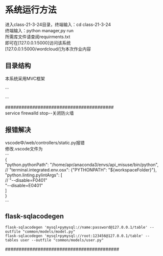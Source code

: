 # 系统运行方法  

进入class-21-3-24目录，终端输入：cd class-21-3-24  
终端输入：python manager,py run  
所需库文件请查阅requirments.txt  
即可在[127.0.0.1:5000]访问该系统  
[127.0.0.1:5000/wordcloud/]为本次作业内容  

## 目录结构  

本系统采用MVC框架  
  
···  
  
···  
  
########################################  
service firewalld stop--关闭防火墙  

## 报错解决  

vscode中/web/controllers/static.py报错  
修改.vscode文件为  
···  
{  
    "python.pythonPath": "/home/apr/anaconda3/envs/api_misuse/bin/python",  
    // "terminal.integrated.env.osx": {"PYTHONPATH": "${workspaceFolder}"},  
    "python.linting.pylintArgs": [  
        // "--disable=F0401"  
        "--disable=E0401"  
    ]  
}  
···  
  
## flask-sqlacodegen  
  
    flask-sqlacodegen 'mysql+pymysql://name:password@127.0.0.1/table' --outfile "common/models/model.py"  
    flask-sqlacodegen 'mysql+pymysql://root:123456@127.0.0.1/table' --tables user --outfile "common/models/user.py"  
##########################################  
